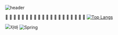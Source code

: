 ![header](https://capsule-render.vercel.app/api?type=wave&color=auto&height=300&section=header&text=SONG_GARDEN&fontSize=90)

🌻 🌻 🌻 🌻 🌻 🌻 🌻 🌻 🌻 🌻 🌻 🌻 🌻 🌻 🌻 🌻 🌻 🌻 🌻 🌻 
[![Top Langs](https://github-readme-stats.vercel.app/api/top-langs/?username=songhyun94)](https://github.com/깃허브아이디/github-readme-stats)


![자바](https://img.shields.io/badge/-자바-007396?style=flat&logo=Java&logoColor=ffffff)
![Spring](https://img.shields.io/badge/-Spring-6DB33F?style=for-the-badge&logo=Spring&logoColor=white)





